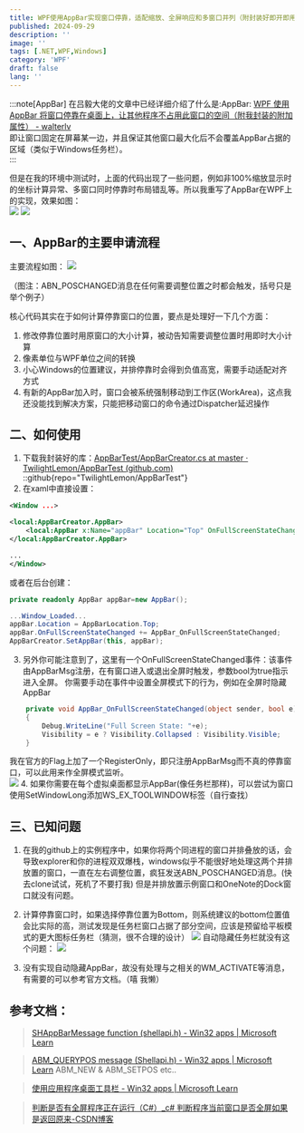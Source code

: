 ```yaml
---
title: WPF使用AppBar实现窗口停靠，适配缩放、全屏响应和多窗口并列（附封装好即开即用的附加属性）
published: 2024-09-29
description: ''
image: ''
tags: [.NET,WPF,Windows]
category: 'WPF'
draft: false 
lang: ''
---
```

:::note[AppBar]
在吕毅大佬的文章中已经详细介绍了什么是:AppBar: [WPF 使用 AppBar 将窗口停靠在桌面上，让其他程序不占用此窗口的空间（附我封装的附加属性） - walterlv](https://blog.walterlv.com/post/dock-window-into-windows-desktop.html)   
即让窗口固定在屏幕某一边，并且保证其他窗口最大化后不会覆盖AppBar占据的区域（类似于Windows任务栏）。  
:::

但是在我的环境中测试时，上面的代码出现了一些问题，例如非100%缩放显示时的坐标计算异常、多窗口同时停靠时布局错乱等。所以我重写了AppBar在WPF上的实现，效果如图：  
![](./images/20240718-1.png)
![](./images/20240718-2.png)
## 一、AppBar的主要申请流程
主要流程如图：
![](./images/20240718-3.png)

（图注：ABN_POSCHANGED消息在任何需要调整位置之时都会触发，括号只是举个例子）  

核心代码其实在于如何计算停靠窗口的位置，要点是处理好一下几个方面：  

1. 修改停靠位置时用原窗口的大小计算，被动告知需要调整位置时用即时大小计算
2. 像素单位与WPF单位之间的转换
3. 小心Windows的位置建议，并排停靠时会得到负值高宽，需要手动适配对齐方式
4. 有新的AppBar加入时，窗口会被系统强制移动到工作区(WorkArea)，这点我还没能找到解决方案，只能把移动窗口的命令通过Dispatcher延迟操作
 

## 二、如何使用
1. 下载我封装好的库：[AppBarTest/AppBarCreator.cs at master · TwilightLemon/AppBarTest (github.com)](https://github.com/TwilightLemon/AppBarTest/blob/master/AppBarCreator.cs)
::github{repo="TwilightLemon/AppBarTest"}
2.  在xaml中直接设置：

```xml
<Window ...>

<local:AppBarCreator.AppBar>
    <local:AppBar x:Name="appBar" Location="Top" OnFullScreenStateChanged="AppBar_OnFullScreenStateChanged"/>
</local:AppBarCreator.AppBar>

...
</Window>
```

或者在后台创建：
```csharp
private readonly AppBar appBar=new AppBar();

...Window_Loaded...
appBar.Location = AppBarLocation.Top;
appBar.OnFullScreenStateChanged += AppBar_OnFullScreenStateChanged;
AppBarCreator.SetAppBar(this, appBar);
```

3. 另外你可能注意到了，这里有一个OnFullScreenStateChanged事件：该事件由AppBarMsg注册，在有窗口进入或退出全屏时触发，参数bool为true指示进入全屏。
你需要手动在事件中设置全屏模式下的行为，例如在全屏时隐藏AppBar  
```csharp
    private void AppBar_OnFullScreenStateChanged(object sender, bool e)
    {
        Debug.WriteLine("Full Screen State: "+e);
        Visibility = e ? Visibility.Collapsed : Visibility.Visible;
    }
```
我在官方的Flag上加了一个RegisterOnly，即只注册AppBarMsg而不真的停靠窗口，可以此用来作全屏模式监听。  
![](./images/20240718-4.png)
4. 如果你需要在每个虚拟桌面都显示AppBar(像任务栏那样)，可以尝试为窗口使用SetWindowLong添加WS_EX_TOOLWINDOW标签（自行查找）  

## 三、已知问题
1. 在我的github上的实例程序中，如果你将两个同进程的窗口并排叠放的话，会导致explorer和你的进程双双爆栈，windows似乎不能很好地处理这两个并排放置的窗口，一直在左右调整位置，疯狂发送ABN_POSCHANGED消息。(快去clone试试，死机了不要打我) 但是并排放置示例窗口和OneNote的Dock窗口就没有问题。

2.  计算停靠窗口时，如果选择停靠位置为Bottom，则系统建议的bottom位置值会比实际的高，测试发现是任务栏窗口占据了部分空间，应该是预留给平板模式的更大图标任务栏（猜测，很不合理的设计）
![](./images/20240718-5.png)
 自动隐藏任务栏就没有这个问题：
![](./images/20240718-6.jpg)
3. 没有实现自动隐藏AppBar，故没有处理与之相关的WM_ACTIVATE等消息，有需要的可以参考官方文档。（嘻 我懒）

## 参考文档：

> [SHAppBarMessage function (shellapi.h) - Win32 apps | Microsoft Learn](https://learn.microsoft.com/en-us/windows/win32/api/shellapi/nf-shellapi-shappbarmessage)

> [ABM_QUERYPOS message (Shellapi.h) - Win32 apps | Microsoft Learn](https://learn.microsoft.com/en-us/windows/win32/shell/abm-querypos) ABM_NEW & ABM_SETPOS etc..

> [使用应用程序桌面工具栏 - Win32 apps | Microsoft Learn](https://learn.microsoft.com/zh-cn/windows/win32/shell/application-desktop-toolbars)

> [判断是否有全屏程序正在运行（C#）_c# 判断程序当前窗口是否全屏如果是返回原来-CSDN博客](https://blog.csdn.net/jingzhongrong/article/details/5385951) 